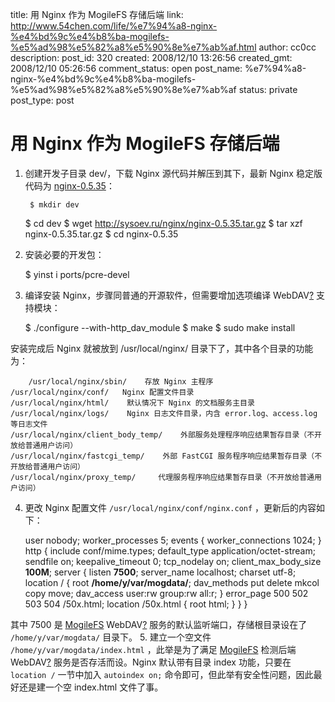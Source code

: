 title: 用 Nginx 作为 MogileFS 存储后端 
link: http://www.54chen.com/life/%e7%94%a8-nginx-%e4%bd%9c%e4%b8%ba-mogilefs-%e5%ad%98%e5%82%a8%e5%90%8e%e7%ab%af.html
author: cc0cc
description: 
post_id: 320
created: 2008/12/10 13:26:56
created_gmt: 2008/12/10 05:26:56
comment_status: open
post_name: %e7%94%a8-nginx-%e4%bd%9c%e4%b8%ba-mogilefs-%e5%ad%98%e5%82%a8%e5%90%8e%e7%ab%af
status: private
post_type: post

# 用 Nginx 作为 MogileFS 存储后端 

1. 创建开发子目录 dev/，下载 Nginx 源代码并解压到其下，最新 Nginx 稳定版代码为 [nginx-0.5.35](http://sysoev.ru/nginx/nginx-0.5.35.tar.gz)： 
    
        $ mkdir dev
    $ cd dev
    $ wget http://sysoev.ru/nginx/nginx-0.5.35.tar.gz
    $ tar xzf nginx-0.5.35.tar.gz
    $ cd nginx-0.5.35

  2. 安装必要的开发包： 
    
        $ yinst i ports/pcre-devel

  3. 编译安装 Nginx，步骤同普通的开源软件，但需要增加选项编译 WebDAV[?](http://twiki.corp.cnb.yahoo.com:9999/twiki/bin/edit/PlatForm/WebDAV?topicparent=PlatForm.%e7%94%a8Nginx%e4%bd%9c%e4%b8%baMogileFS%e5%ad%98%e5%82%a8%e5%90%8e%e7%ab%af) 支持模块： 
    
        $ ./configure --with-http_dav_module
    $ make
    $ sudo make install

安装完成后 Nginx 就被放到 /usr/local/nginx/ 目录下了，其中各个目录的功能为： 
    
        /usr/local/nginx/sbin/    存放 Nginx 主程序
    /usr/local/nginx/conf/   Nginx 配置文件目录
    /usr/local/nginx/html/    默认情况下 Nginx 的文档服务主目录
    /usr/local/nginx/logs/    Nginx 日志文件目录，内含 error.log、access.log 等日志文件
    /usr/local/nginx/client_body_temp/    外部服务处理程序响应结果暂存目录（不开放给普通用户访问）
    /usr/local/nginx/fastcgi_temp/    外部 FastCGI 服务程序响应结果暂存目录（不开放给普通用户访问）
    /usr/local/nginx/proxy_temp/     代理服务程序响应结果暂存目录（不开放给普通用户访问）

  4. 更改 Nginx 配置文件 `/usr/local/nginx/conf/nginx.conf` ，更新后的内容如下： 
    
        user nobody;
    worker_processes 5;
    events {
      worker_connections 1024;
    }
    http {
      include conf/mime.types;
      default_type application/octet-stream;
      sendfile on;
      keepalive_timeout 0;
      tcp_nodelay on;
      client_max_body_size **100M**;
      server {
          listen **7500**;
          server_name localhost;
          charset utf-8;
          location / {
              root **/home/y/var/mogdata/**;
              dav_methods put delete mkcol copy move;
              dav_access user:rw group:rw all:r;
          }
          error_page 500 502 503 504 /50x.html;
          location /50x.html {
              root html;
          }
      }
    }

其中 7500 是 [MogileFS](http://twiki.corp.cnb.yahoo.com:9999/twiki/bin/view/PlatForm/MogileFS) WebDAV[?](http://twiki.corp.cnb.yahoo.com:9999/twiki/bin/edit/PlatForm/WebDAV?topicparent=PlatForm.%e7%94%a8Nginx%e4%bd%9c%e4%b8%baMogileFS%e5%ad%98%e5%82%a8%e5%90%8e%e7%ab%af) 服务的默认监听端口，存储根目录设在了 `/home/y/var/mogdata/` 目录下。
  5. 建立一个空文件 `/home/y/var/mogdata/index.html` ，此举是为了满足 [MogileFS](http://twiki.corp.cnb.yahoo.com:9999/twiki/bin/view/PlatForm/MogileFS) 检测后端 WebDAV[?](http://twiki.corp.cnb.yahoo.com:9999/twiki/bin/edit/PlatForm/WebDAV?topicparent=PlatForm.%e7%94%a8Nginx%e4%bd%9c%e4%b8%baMogileFS%e5%ad%98%e5%82%a8%e5%90%8e%e7%ab%af) 服务是否存活而设。Nginx 默认带有目录 index 功能，只要在 `location /` 一节中加入 `autoindex on;` 命令即可，但此举有安全性问题，因此最好还是建一个空 index.html 文件了事。